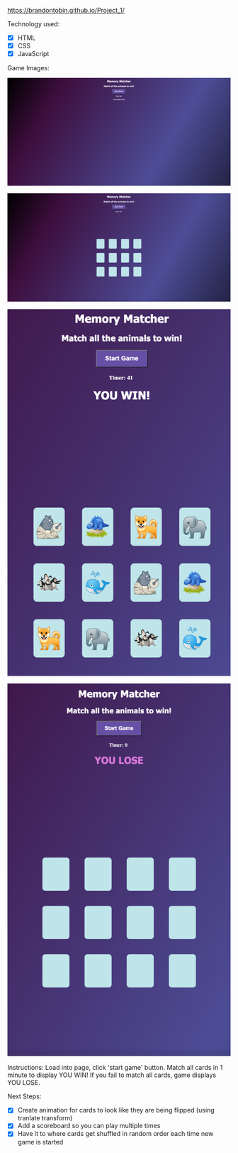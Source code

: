 https://brandontobin.github.io/Project_1/

Technology used:

- [x] HTML
- [x] CSS
- [x] JavaScript

Game Images:

![start game image](./images/Screen%20Shot%202022-11-21%20at%207.56.24%20AM.png)

![game image](./images/Screen%20Shot%202022-11-21%20at%207.56.36%20AM.png)

![win screen](./images/Screen%20Shot%202022-11-21%20at%207.56.56%20AM.png)

![loss screen](./images/Screen%20Shot%202022-11-21%20at%207.58.32%20AM.png)

Instructions: Load into page, click 'start game' button. Match all cards in 1 minute to display YOU WIN! If you fail to match all cards, game displays YOU LOSE.

Next Steps:

- [x] Create animation for cards to look like they are being flipped (using tranlate transform)
- [x] Add a scoreboard so you can play multiple times
- [x] Have it to where cards get shuffled in random order each time new game is started
